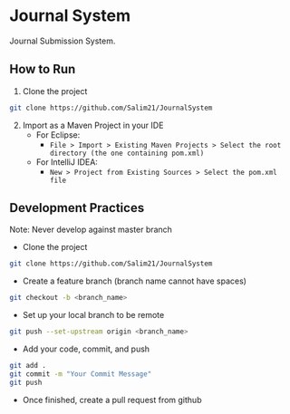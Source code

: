 # Journal System

Journal Submission System.

## How to Run
1. Clone the project
```bash
git clone https://github.com/Salim21/JournalSystem
```
2. Import as a Maven Project in your IDE
    - For Eclipse:
       - `File > Import > Existing Maven Projects > Select the root directory (the one containing pom.xml)`
    - For IntelliJ IDEA:
       - `New > Project from Existing Sources > Select the pom.xml file`	 

## Development Practices
Note: Never develop against master branch
+ Clone the project
```bash
git clone https://github.com/Salim21/JournalSystem
```
+ Create a feature branch (branch name cannot have spaces)
```bash
git checkout -b <branch_name>
```
+ Set up your local branch to be remote
```bash
git push --set-upstream origin <branch_name>
```
+ Add your code, commit, and push
```bash
git add .
git commit -m "Your Commit Message"
git push
```
+ Once finished, create a pull request from github
